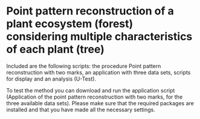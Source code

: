 # Point pattern reconstruction of a plant ecosystem (forest) considering multiple characteristics of each plant (tree)

Included are the following scripts: the procedure Point pattern reconstruction with two marks, an application with three data sets, scripts for display and an analysis (U-Test).

To test the method you can download and run the application script (Application of the point pattern reconstruction with two marks, for the three available data sets). Please make sure that the required packages are installed and that you have made all the necessary settings.   


